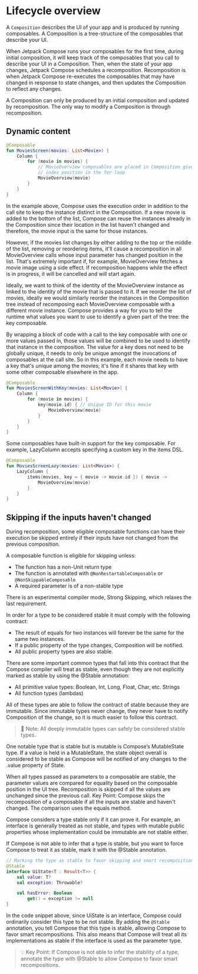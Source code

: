 # Lifecycle overview

A ``Composition`` describes the UI of your app and is produced by running composables. A Composition is a tree-structure of the composables that describe your UI.

When Jetpack Compose runs your composables for the first time, during initial composition, it will keep track of the composables that you call to describe your UI in a Composition. Then, when the state of your app changes, Jetpack Compose schedules a recomposition. Recomposition is when Jetpack Compose re-executes the composables that may have changed in response to state changes, and then updates the Composition to reflect any changes.

A Composition can only be produced by an initial composition and updated by recomposition. The only way to modify a Composition is through recomposition.

## Dynamic content

```kotlin
@Composable
fun MoviesScreen(movies: List<Movie>) {
    Column {
        for (movie in movies) {
            // MovieOverview composables are placed in Composition given its
            // index position in the for loop
            MovieOverview(movie)
        }
    }
}
```

In the example above, Compose uses the execution order in addition to the call site to keep the instance distinct in the Composition. If a new movie is added to the bottom of the list, Compose can reuse the instances already in the Composition since their location in the list haven't changed and therefore, the movie input is the same for those instances.

However, if the movies list changes by either adding to the top or the middle of the list, removing or reordering items, it'll cause a recomposition in all MovieOverview calls whose input parameter has changed position in the list. That's extremely important if, for example, MovieOverview fetches a movie image using a side effect. If recomposition happens while the effect is in progress, it will be cancelled and will start again.

Ideally, we want to think of the identity of the MovieOverview instance as linked to the identity of the movie that is passed to it. If we reorder the list of movies, ideally we would similarly reorder the instances in the Composition tree instead of recomposing each MovieOverview composable with a different movie instance. Compose provides a way for you to tell the runtime what values you want to use to identify a given part of the tree: the key composable.

By wrapping a block of code with a call to the key composable with one or more values passed in, those values will be combined to be used to identify that instance in the composition. The value for a key does not need to be globally unique, it needs to only be unique amongst the invocations of composables at the call site. So in this example, each movie needs to have a key that's unique among the movies; it's fine if it shares that key with some other composable elsewhere in the app.

```kotlin
@Composable
fun MoviesScreenWithKey(movies: List<Movie>) {
    Column {
        for (movie in movies) {
            key(movie.id) { // Unique ID for this movie
                MovieOverview(movie)
            }
        }
    }
}
```

Some composables have built-in support for the key composable. For example, LazyColumn accepts specifying a custom key in the items DSL.

```kotlin
@Composable
fun MoviesScreenLazy(movies: List<Movie>) {
    LazyColumn {
        items(movies, key = { movie -> movie.id }) { movie ->
            MovieOverview(movie)
        }
    }
}
```

## Skipping if the inputs haven't changed

During recomposition, some eligible composable functions can have their execution be skipped entirely if their inputs have not changed from the previous composition.

A composable function is eligible for skipping unless:
- The function has a non-Unit return type
- The function is annotated with `@NonRestartableComposable` or `@NonSkippableComposable`
- A required parameter is of a non-stable type

There is an experimental compiler mode, Strong Skipping, which relaxes the last requirement.

In order for a type to be considered stable it must comply with the following contract:
- The result of equals for two instances will forever be the same for the same two instances.
- If a public property of the type changes, Composition will be notified.
- All public property types are also stable.

There are some important common types that fall into this contract that the Compose compiler will treat as stable, even though they are not explicitly marked as stable by using the @Stable annotation:
- All primitive value types: Boolean, Int, Long, Float, Char, etc.
    Strings
- All function types (lambdas)

All of these types are able to follow the contract of stable because they are immutable. Since immutable types never change, they never have to notify Composition of the change, so it is much easier to follow this contract.

> 🌟 Note: All deeply immutable types can safely be considered stable types.

One notable type that is stable but is mutable is Compose’s MutableState type. If a value is held in a MutableState, the state object overall is considered to be stable as Compose will be notified of any changes to the .value property of State.

When all types passed as parameters to a composable are stable, the parameter values are compared for equality based on the composable position in the UI tree. Recomposition is skipped if all the values are unchanged since the previous call.
Key Point: Compose skips the recomposition of a composable if all the inputs are stable and haven't changed. The comparison uses the equals method.

Compose considers a type stable only if it can prove it. For example, an interface is generally treated as not stable, and types with mutable public properties whose implementation could be immutable are not stable either.

If Compose is not able to infer that a type is stable, but you want to force Compose to treat it as stable, mark it with the @Stable annotation.

```kotlin
// Marking the type as stable to favor skipping and smart recompositions.
@Stable
interface UiState<T : Result<T>> {
    val value: T?
    val exception: Throwable?

    val hasError: Boolean
        get() = exception != null
}
```

In the code snippet above, since UiState is an interface, Compose could ordinarily consider this type to be not stable. By adding the `@Stable` annotation, you tell Compose that this type is stable, allowing Compose to favor smart recompositions. This also means that Compose will treat all its implementations as stable if the interface is used as the parameter type.

> 💡 Key Point: If Compose is not able to infer the stability of a type, annotate the type with @Stable to allow Compose to favor smart recompositions.